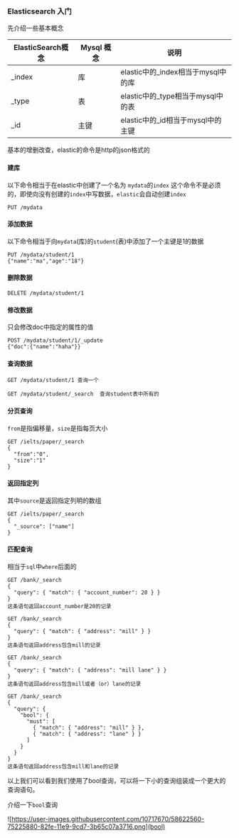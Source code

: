 ### Elasticsearch 入门

先介绍一些基本概念

| ElasticSearch概念 | Mysql 概念 | 说明                               |
| ----------------- | ---------- | ---------------------------------- |
| _index            | 库         | elastic中的_index相当于mysql中的库 |
| _type             | 表         | elastic中的_type相当于mysql中的表  |
| _id               | 主键       | elastic中的_id相当于mysql中的主键  |

基本的增删改查，elastic的命令是http的json格式的

#### 建库 

以下命令相当于在elastic中创建了一个名为 `mydata`的`index` 这个命令不是必须的，即使向没有创建的`index`中写数据，`elastic`会自动创建`index` 

```
PUT /mydata
```

#### 添加数据

以下命令相当于向`mydata`(库)的`student`(表)中添加了一个主键是1的数据

```
PUT /mydata/student/1
{"name":"ma","age":"18"}
```

#### 删除数据 

```
DELETE /mydata/student/1
```



#### 修改数据

只会修改doc中指定的属性的值

```
POST /mydata/student/1/_update
{"doc":{"name":"haha"}}
```

#### 查询数据

```
GET /mydata/student/1 查询一个

GET /mydata/student/_search  查询student表中所有的
```

#### 分页查询
`from`是指偏移量，`size`是指每页大小
```text
GET /ielts/paper/_search
{
  "from":"0",
  "size":"1"
}

```

#### 返回指定列
其中`source`是返回指定列明的数组
```text
GET /ielts/paper/_search
{
  "_source": ["name"]
}
```

#### 匹配查询
相当于`sql`中`where`后面的
```text
GET /bank/_search
{
  "query": { "match": { "account_number": 20 } }
}
这条语句返回account_number是20的记录
```

```text
GET /bank/_search
{
  "query": { "match": { "address": "mill" } }
}
这条语句返回address包含mill的记录
```

```text
GET /bank/_search
{
  "query": { "match": { "address": "mill lane" } }
}
这条语句返回address包含mill或者（or）lane的记录
```

```text
GET /bank/_search
{
  "query": {
    "bool": {
      "must": [
        { "match": { "address": "mill" } },
        { "match": { "address": "lane" } }
      ]
    }
  }
}
这条语句返回address包含mill和lane的记录
```

以上我们可以看到我们使用了bool查询，可以将一下小的查询组装成一个更大的查询语句。

介绍一下`bool`查询

![https://user-images.githubusercontent.com/10717670/58622560-75225880-82fe-11e9-9cd7-3b65c07a3716.png](bool)